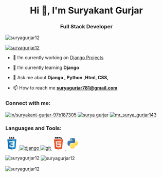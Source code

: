 <h1 align="center">Hi 👋, I'm Suryakant Gurjar</h1>
<h3 align="center">Full Stack Developer</h3>


<p align="left"> <img src="https://komarev.com/ghpvc/?username=suryagurjar12&label=Profile%20views&color=0e75b6&style=flat" alt="suryagurjar12" /> </p>

<p align="left"> <a href="https://github.com/ryo-ma/github-profile-trophy"><img src="https://github-profile-trophy.vercel.app/?username=suryagurjar12" alt="suryagurjar12" /></a> </p>

- 🔭 I’m currently working on [ Django Projects](https://github.com/suryagurjar12/Query-that-return-single-object.git)

- 🌱 I’m currently learning **Django**

- 💬 Ask me about **Django , Python ,Html, CSS,**

- 📫 How to reach me **suryagurjar781@gmail.com**

<h3 align="left">Connect with me:</h3>
<p align="left">
<a href="https://linkedin.com/in/in/suryakant-gurjar-97b187305" target="blank"><img align="center" src="https://raw.githubusercontent.com/rahuldkjain/github-profile-readme-generator/master/src/images/icons/Social/linked-in-alt.svg" alt="in/suryakant-gurjar-97b187305" height="30" width="40" /></a>
<a href="https://fb.com/surya gurjar" target="blank"><img align="center" src="https://raw.githubusercontent.com/rahuldkjain/github-profile-readme-generator/master/src/images/icons/Social/facebook.svg" alt="surya gurjar" height="30" width="40" /></a>
<a href="https://instagram.com/mr_surya_gurjar143" target="blank"><img align="center" src="https://raw.githubusercontent.com/rahuldkjain/github-profile-readme-generator/master/src/images/icons/Social/instagram.svg" alt="mr_surya_gurjar143" height="30" width="40" /></a>
</p>

<h3 align="left">Languages and Tools:</h3>
<p align="left"> <a href="https://www.w3schools.com/css/" target="_blank" rel="noreferrer"> <img src="https://raw.githubusercontent.com/devicons/devicon/master/icons/css3/css3-original-wordmark.svg" alt="css3" width="40" height="40"/> </a> <a href="https://www.djangoproject.com/" target="_blank" rel="noreferrer"> <img src="https://cdn.worldvectorlogo.com/logos/django.svg" alt="django" width="40" height="40"/> </a> <a href="https://git-scm.com/" target="_blank" rel="noreferrer"> <img src="https://www.vectorlogo.zone/logos/git-scm/git-scm-icon.svg" alt="git" width="40" height="40"/> </a> <a href="https://www.w3.org/html/" target="_blank" rel="noreferrer"> <img src="https://raw.githubusercontent.com/devicons/devicon/master/icons/html5/html5-original-wordmark.svg" alt="html5" width="40" height="40"/> </a> <a href="https://www.python.org" target="_blank" rel="noreferrer"> <img src="https://raw.githubusercontent.com/devicons/devicon/master/icons/python/python-original.svg" alt="python" width="40" height="40"/> </a> </p>

<p><img align="left" src="https://github-readme-stats.vercel.app/api/top-langs?username=suryagurjar12&show_icons=true&locale=en&layout=compact" alt="suryagurjar12" /></p>

<p>&nbsp;<img align="center" src="https://github-readme-stats.vercel.app/api?username=suryagurjar12&show_icons=true&locale=en" alt="suryagurjar12" /></p>

<p><img align="center" src="https://github-readme-streak-stats.herokuapp.com/?user=suryagurjar12&" alt="suryagurjar12" /></p>
